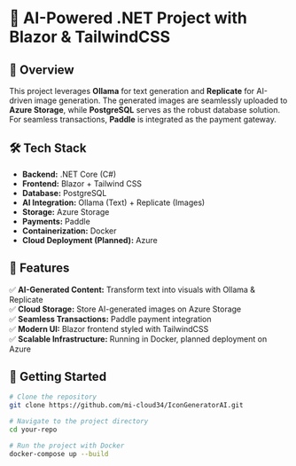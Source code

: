 # 🚀 AI-Powered .NET Project with Blazor & TailwindCSS

## 🌟 Overview
This project leverages **Ollama** for text generation and **Replicate** for AI-driven image generation. The generated images are seamlessly uploaded to **Azure Storage**, while **PostgreSQL** serves as the robust database solution. For seamless transactions, **Paddle** is integrated as the payment gateway.

## 🛠️ Tech Stack
- **Backend:** .NET Core (C#)
- **Frontend:** Blazor + Tailwind CSS
- **Database:** PostgreSQL
- **AI Integration:** Ollama (Text) + Replicate (Images)
- **Storage:** Azure Storage
- **Payments:** Paddle
- **Containerization:** Docker
- **Cloud Deployment (Planned):** Azure

## 📸 Features
✅ **AI-Generated Content:** Transform text into visuals with Ollama & Replicate  
✅ **Cloud Storage:** Store AI-generated images on Azure Storage  
✅ **Seamless Transactions:** Paddle payment integration  
✅ **Modern UI:** Blazor frontend styled with TailwindCSS  
✅ **Scalable Infrastructure:** Running in Docker, planned deployment on Azure  

## 🚀 Getting Started
```sh
# Clone the repository
git clone https://github.com/mi-cloud34/IconGeneratorAI.git

# Navigate to the project directory
cd your-repo

# Run the project with Docker
docker-compose up --build
